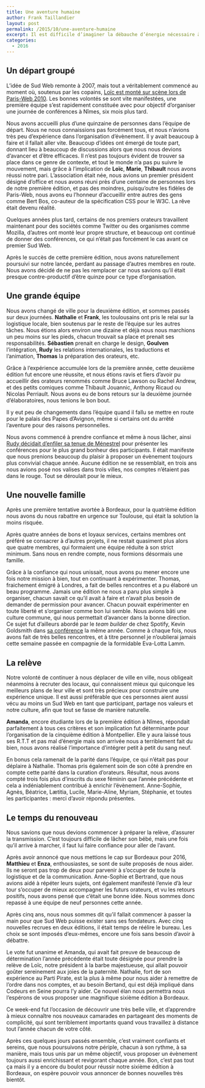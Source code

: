 ```yaml
---
title: Une aventure humaine
author: Frank Taillandier
layout: post
permalink: /2015/10/une-aventure-humaine
excerpt: Il est difficile d’imaginer la débauche d’énergie nécessaire à l’organisation de deux journées revigorantes. De retour d’un week-end bordelais, qui marque le début d’une nouvelle ère, j’ai eu envie de revenir sur la formidable aventure humaine que nous vivons depuis cinq ans.
categories:
  - 2016
---
```


## Un départ groupé

L’idée de Sud Web remonte à 2007, mais tout a véritablement commencé au moment où, soutenus par les copains, [Loïc est monté sur scène lors de Paris-Web 2010](http://sudweb.fr/intervention-parisweb2010.mp4). Les bonnes volontés se sont vite manifestées, une première équipe s’est rapidement constituée avec pour objectif d’organiser une journée de conférences à Nîmes, six mois plus tard.

Nous avons accueilli plus d’une quinzaine de personnes dans l’équipe de départ. Nous ne nous connaissions pas forcément tous, et nous n’avions très peu d’expérience dans l’organisation d’évènement. Il y avait beaucoup à faire et il fallait aller vite. Beaucoup d’idées ont émergé de toute part, donnant lieu à beaucoup de discussions alors que nous nous devions d’avancer et d’être efficaces. Il n’est pas toujours évident de trouver sa place dans ce genre de contexte, et tout le monde n’a pas pu suivre le mouvement, mais grâce à l’implication de **Loïc**, **Marie**, **Thibault** nous avons réussi notre pari. L’association était née, nous avions un premier président désigné d’office et nous avons réuni près d’une centaine de personnes lors de notre première édition, et pas des moindres, puisqu’outre les fidèles de Paris-Web, nous avons eu l’honneur d’accueillir  entre autres des gens comme Bert Bos, co-auteur de la spécification CSS pour le W3C. La rêve était devenu réalité.

Quelques années plus tard, certains de nos premiers orateurs  travaillent maintenant pour des sociétés comme Twitter ou des organismes comme Mozilla, d’autres ont monté leur propre structure, et beaucoup ont continué de donner des conférences, ce qui n’était pas forcément le cas avant ce premier Sud Web.

Après le succès de cette première édition, nous avons naturellement poursuivi sur notre lancée, perdant au passage d’autres membres en route. Nous avons décidé de ne pas les remplacer car nous savions qu’il était presque contre-productif d’être quinze pour ce type d’organisation.

## Une grande équipe

Nous avons changé de ville pour la deuxième édition, et sommes passés sur deux journées. **Nathalie** et **Frank**, les toulousains ont pris le relai sur la logistique locale, bien soutenus par le reste de l’équipe sur les autres tâches. Nous étions alors environ une dizaine et déjà nous nous marchions un peu moins sur les pieds, chacun trouvait sa place et prenait ses responsabilités. **Sébastien** prenait en charge le design, **Goulven** l’intégration, **Rudy** les relations internationales, les traductions et l’animation, **Thomas** la préparation des orateurs, etc.

Grâce à l’expérience accumulée lors de la première année, cette deuxième édition fut encore une réussite, et nous étions ravis et fiers d’avoir pu accueillir des orateurs renommés comme Bruce Lawson ou Rachel Andrew, et des petits comiques comme Thibault Jouannic, Anthony Ricaud ou Nicolas Perriault. Nous avons eu de bons retours sur la deuxième journée d’élaboratoires, nous tenions le bon bout.

Il y eut peu de changements dans l’équipe quand il fallu se mettre en route pour le palais des Papes d’Avignon, même si certains ont du arrêté l’aventure pour des raisons personnelles.

Nous avons commencé à prendre confiance et même à nous lâcher, ainsi [Rudy décidait d’enfiler sa tenue de Ménestrel](https://www.youtube.com/watch?v=igLQQI2zU4c) pour présenter les conférences pour le plus grand bonheur des participants. Il était manifeste que nous prenions beaucoup du plaisir à proposer un évènement toujours plus convivial chaque année. Aucune édition ne se ressemblait, en trois ans nous avions posé nos valises dans trois villes, nos comptes n’étaient pas dans le rouge. Tout se déroulait pour le mieux.

## Une nouvelle famille

Après une première tentative avortée à Bordeaux, pour la quatrième édition nous avons du nous rabattre en urgence sur Toulouse, qui était la solution la moins risquée.

Après quatre années de bons et loyaux services, certains membres ont préféré se consacrer à d’autres projets, il ne restait quasiment plus alors que quatre membres, qui formaient une équipe réduite à son strict minimum. Sans nous en rendre compte, nous formions désormais une famille.

Grâce à la confiance qui nous unissait, nous avons pu mener encore une fois notre mission à bien, tout en continuant à expérimenter. Thomas, fraichement émigré à Londres, a fait de belles rencontres et a pu élaboré un beau programme. Jamais une édition ne nous a paru plus simple à organiser, chacun savait ce qu’il avait à faire et n’avait plus besoin de demander de permission pour avancer. Chacun pouvait expérimenter en toute liberté et s’organiser comme bon lui semble. Nous avions bâti une culture commune, qui nous permettait d’avancer dans la bonne direction. Ce sujet fut d’ailleurs abordé par le *team builder* de chez Spotify, Kevin Goldsmith dans [sa conférence](https://vimeo.com/album/2988975/video/102774091) la même année. Comme à chaque fois, nous avons fait de très belles rencontres, et à titre personnel je n’oublierai jamais cette semaine passée en compagnie de la formidable Eva-Lotta Lamm.

## La relève

Notre volonté de continuer à nous déplacer de ville en ville, nous obligeait néanmoins à recruter des locaux, qui connaissent mieux qui quiconque les meilleurs plans de leur ville et sont très précieux pour construire une expérience unique. Il est aussi préférable que ces personnes aient aussi vécu au moins un Sud Web en tant que participant, partage nos valeurs et notre culture, afin que tout se fasse de manière naturelle.

**Amanda**, encore étudiante lors de la première édition à Nîmes, répondait parfaitement à tous ces critères et son implication fut déterminante pour l’organisation de la cinquième édition à Montpellier. Elle y aura laissé tous ses R.T.T et pas mal d’énergie mais son arrivée nous a terriblement fait du bien, nous avons réalisé l’importance d’intégrer petit à petit du sang neuf.

En bonus cela ramenait de la parité dans l’équipe, ce qui n’était pas pour déplaire à Nathalie. Thomas pris également soin de son côté à prendre en compte cette parité dans la curation d’orateurs. Résultat, nous avons compté trois fois plus d’inscrits du sexe féminin que l’année précédente et cela a indéniablement contribué à enrichir l’évènement. Anne-Sophie, Agnès, Béatrice, Lætitia, Lucile, Marie-Aline, Myriam, Stéphanie, et toutes les participantes : merci d’avoir répondu présentes.

## Le temps du renouveau

Nous savions que nous devions commencer à préparer la relève, d’assurer la transmission. C’est toujours difficile de lâcher son bébé, mais une fois qu’il arrive à marcher, il faut lui faire confiance pour aller de l’avant.

Après avoir annoncé que nous mettions le cap sur Bordeaux pour 2016, **Matthieu** et **Enza**, enthousiastes, se sont de suite proposés de nous aider. Ils ne seront pas trop de deux pour parvenir à s’occuper de toute la logistique et de la communication. Anne-Sophie et Bertrand, que nous avions aidé à répéter leurs sujets, ont également manifesté l’envie d’à leur tour s’occuper de mieux accompagner les futurs orateurs, et vu les retours positifs, nous avons pensé que c’était une bonne idée. Nous sommes donc repassé à une équipe de neuf personnes cette année.

Après cinq ans, nous nous sommes dit qu’il fallait commencer à passer la main pour que Sud Web puisse exister sans ses fondateurs. Avec cinq nouvelles recrues en deux éditions, il était temps de réélire le bureau. Les choix se sont imposés d’eux-mêmes, encore une fois sans besoin d’avoir à débattre.

Le vote fut unanime et Amanda, qui avait fait preuve de beaucoup de détermination l’année précédente était toute désignée pour prendre la relève de Loïc, notre président à la barbe majestueuse, qui allait pouvoir goûter sereinement aux joies de la paternité. Nathalie, fort de son expérience au Parti Pirate, est la plus à même pour nous aider à remettre de l’ordre dans nos comptes, et au besoin Bertand, qui est déjà impliqué dans Codeurs en Seine pourra l’y aider. Ce nouvel élan nous permettra nous l’espérons de vous proposer une magnifique sixième édition à Bordeaux.

Ce week-end fut l’occasion de découvrir une très belle ville, et d’apprendre à mieux connaître nos nouveaux camarades en partageant des moments de complicité, qui sont terriblement importants quand vous travaillez à distance tout l’année chacun de votre côté.

Après ces quelques jours passés ensemble, c’est vraiment confiants et sereins, que nous poursuivons notre périple, chacun  à son rythme, à sa manière, mais tous unis par un même objectif, vous proposer un évènement toujours aussi enrichissant et revigorant chaque année. Bon, c’est pas tout ça mais il y a encore du boulot pour réussir notre sixième édition à Bordeaux, on espère pouvoir vous annoncer de bonnes nouvelles très bientôt.
